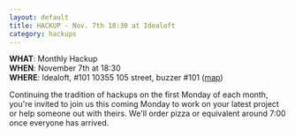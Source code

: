 ```yaml
---
layout: default
title: HACKUP - Nov. 7th 18:30 at Idealoft
category: hackups
---
```


**WHAT**: Monthly Hackup  
**WHEN**: November 7th at 18:30  
**WHERE**: Idealoft, #101 10355 105 street, buzzer #101 ([map](http://g.co/maps/djk8h))

Continuing the tradition of hackups on the first Monday of each month, you're invited to join us this coming Monday to work on your latest project or help someone out with theirs. We'll order pizza or equivalent around 7:00 once everyone has arrived.
